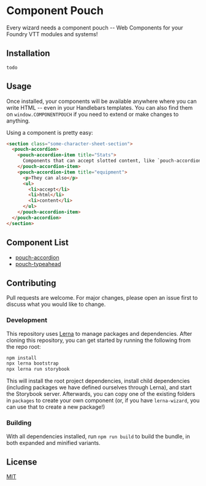 # Component Pouch

Every wizard needs a component pouch -- Web Components for your Foundry VTT modules and systems!

## Installation

`todo`

## Usage

Once installed, your components will be available anywhere where you can write HTML -- even in your Handlebars templates. You can also find them on `window.COMPONENTPOUCH` if you need to extend or make changes to anything.

Using a component is pretty easy:
```html
<section class="some-character-sheet-section">
  <pouch-accordion>
    <pouch-accordion-item title="Stats">
      Components that can accept slotted content, like `pouch-accordion-item`, can accept arbitrary text
    </pouch-accordion-item>
    <pouch-accordion-item title="equipment">
      <p>They can also</p>
      <ul>
        <li>accept</li>
        <li>html</li>
        <li>content</li>
      </ul>
    </pouch-accordion-item>
  </pouch-accordion>
</section>
```

## Component List

* [pouch-accordion](https://wyrmisis.github.io/fvtt-component-pouch/?path=/story/components-accordion--default-story)
* [pouch-typeahead](https://wyrmisis.github.io/fvtt-component-pouch/?path=/story/components-typeahead--default-story)

## Contributing

Pull requests are welcome. For major changes, please open an issue first to discuss what you would like to change.

### Development

This repository uses [Lerna](https://lerna.js.org/) to manage packages and dependencies. After cloning this repository, you can get started by running the following from the repo root:

```bash
npm install
npx lerna bootstrap
npx lerna run storybook
``` 

This will install the root project dependencies, install child dependencies (including packages we have defined ourselves through Lerna), and start the Storybook server. Afterwards, you can copy one of the existing folders in `packages` to create your own component (or, if you have `lerna-wizard`, you can use that to create a new package!)

### Building

With all dependencies installed, run `npm run build` to build the bundle, in both expanded and minified variants.

## License
[MIT](https://choosealicense.com/licenses/mit/)